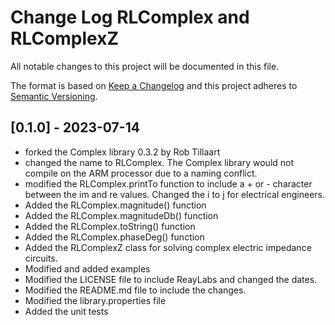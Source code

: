 # Change Log RLComplex and RLComplexZ

All notable changes to this project will be documented in this file.

The format is based on [Keep a Changelog](http://keepachangelog.com/)
and this project adheres to [Semantic Versioning](http://semver.org/).


## [0.1.0] - 2023-07-14
- forked the Complex library 0.3.2 by Rob Tillaart
- changed the name to RLComplex. The Complex library would not compile on the ARM processor due to a naming conflict.
- modified the RLComplex.printTo function to include a + or - character between the im and re values. Changed the i to j for electrical engineers.
- Added the RLComplex.magnitude() function
- Added the RLComplex.magnitudeDb() function
- Added the RLComplex.toString() function
- Added the RLComplex.phaseDeg() function
- Added the RLComplexZ class for solving complex electric impedance circuits.
- Modified and added examples
- Modified the LICENSE file to include ReayLabs and changed the dates.
- Modified the README.md file to include the changes.
- Modified the library.properties file
- Added the unit tests